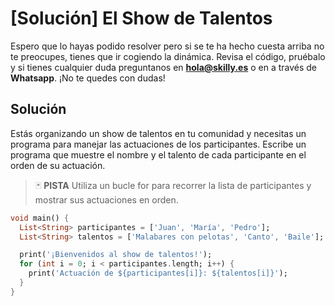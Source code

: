 # [Solución]  El Show de Talentos

Espero que lo hayas podido resolver pero si se te ha hecho cuesta arriba no te preocupes, tienes que ir cogiendo la dinámica. Revisa el código, pruébalo y si tienes cualquier duda preguntanos en **hola@skilly.es** o en a través de **Whatsapp**.
¡No te quedes con dudas!

## Solución

Estás organizando un show de talentos en tu comunidad y necesitas un programa para manejar las actuaciones de los participantes. Escribe un programa que muestre el nombre y el talento de cada participante en el orden de su actuación.

> :black_joker: **PISTA**
> Utiliza un bucle for para recorrer la lista de participantes y mostrar sus actuaciones en orden.

~~~dart
void main() {
  List<String> participantes = ['Juan', 'María', 'Pedro'];
  List<String> talentos = ['Malabares con pelotas', 'Canto', 'Baile'];

  print('¡Bienvenidos al show de talentos!');
  for (int i = 0; i < participantes.length; i++) {
    print('Actuación de ${participantes[i]}: ${talentos[i]}');
  }
}
~~~

